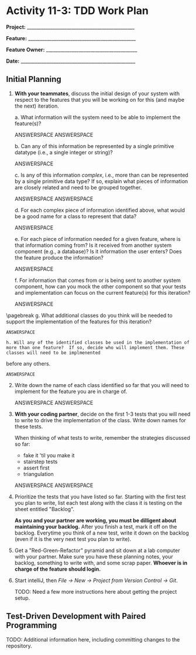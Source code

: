 # Activity 11-3: TDD Work Plan

**Project:** ______________________________________________


**Feature:** ______________________________________________


**Feature Owner:** _______________________________________


**Date:** _________________________________________________

## Initial Planning

1. **With your teammates**, discuss the initial design of your system with respect to the features that you will be working on for this (and maybe the next) iteration.

	a. What information will the system need to be able to implement the feature(s)?  

	ANSWERSPACE
    ANSWERSPACE

	b. Can any of this information be represented by a single primitive datatype (i.e., a single integer or string)?

	ANSWERSPACE

	c. Is any of this information *complex*, i.e., more than can be represented by a single primitive data type?  If so, explain what pieces of information are closely related and need to be grouped together.  

	ANSWERSPACE
	ANSWERSPACE

	d. For each complex piece of information identified above, what would be a good name for a class to represent that data?

	ANSWERSPACE

	e. For each piece of information needed for a given feature, where is that information coming from?  Is it received from another system component (e.g., a database)? Is it information the user enters?  Does the feature produce the information? 

	ANSWERSPACE

	f. For information that comes from or is being sent to another system component, how can you mock the other component so that your tests and implementation can focus on the current feature(s) for this iteration?

	ANSWERSPACE

\pagebreak
	g. What additional classes do you think will be needed to support the implementation of the features for this iteration?

	ANSWERSPACE

	h. Will any of the identified classes be used in the implementation of more than one feature?  If so, decide who will implement them. These classes will need to be implmenented 
before any others.

	ANSWERSPACE

2. Write down the name of each class identified so far that you will need to implement for the feature you are in charge of. 

	ANSWERSPACE
	ANSWERSPACE

3. **With your coding partner**, decide on the first 1-3 tests that you will need to write to drive the implementation of the class. Write down names for these tests.

	When thinking of what tests to write, remember the strategies discussed so far:

	- fake it 'til you make it
	- stairstep tests
	- assert first
	- triangulation

	ANSWERSPACE
	ANSWERSPACE

4. Prioritize the tests that you have listed so far. Starting with the first test you plan to write, list each test along with the class it is testing on the sheet entitled "Backlog".

	**As you and your partner are working, you must be dilligent about maintaining your backlog.** After you finish a test, mark it off on the backlog. Everytime you think of a new test, write it down on the backlog (even if it is the very next test you plan to write).

5. Get a "Red-Green-Refactor" pyramid and sit down at a lab computer with your partner. Make sure you have these planning notes, your backlog, something to write with, and some scrap paper. **Whoever is in charge of the feature should login.**

6. Start intelliJ, then *File -> New -> Project from Version Control -> Git*.

	TODO: Need a few more instructions here about getting the project setup.

## Test-Driven Development with Paired Programming

TODO: Additional information here, including committing changes to the repository.
